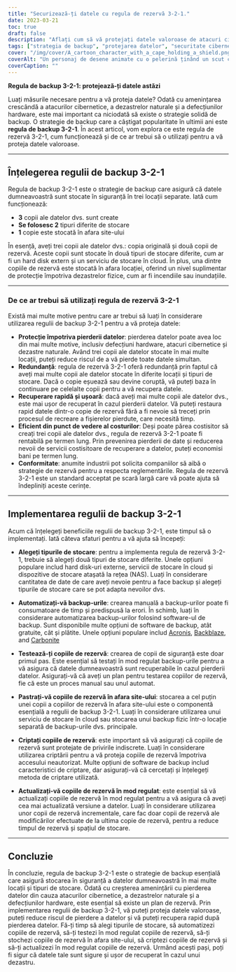 ```yaml
---
title: "Securizează-ți datele cu regula de rezervă 3-2-1."
date: 2023-03-21
toc: true
draft: false
description: "Aflați cum să vă protejați datele valoroase de atacuri cibernetice, dezastre naturale și defecțiuni hardware."
tags: ["strategia de backup", "protejarea datelor", "securitate cibernetică", "Redundanță de date", "prevenirea pierderilor de date", "recuperare date", "conformitate", "hard disk-uri externe", "servicii de stocare în cloud", "stocare atașată la rețea", "software de backup", "backup automat", "securitatea datelor", "recuperare în caz de dezastru", "backup offsite", "copii de rezervă redundante", "cele mai bune practici de backup", "soluții de rezervă", "tipuri de depozitare", "siguranța datelor"]
cover: "/img/cover/A_cartoon_character_with_a_cape_holding_a_shield.png"
coverAlt: "Un personaj de desene animate cu o pelerină ținând un scut cu numărul 3 pe el, în timp ce stă deasupra a două cutii de stocare, una reprezentând un hard disk, iar cealaltă un nor, și arătând spre un glob reprezentând stocarea în afara amplasamentului."
coverCaption: ""
---
```


**Regula de backup 3-2-1: protejează-ți datele astăzi**

Luați măsurile necesare pentru a vă proteja datele? Odată cu amenințarea crescândă a atacurilor cibernetice, a dezastrelor naturale și a defecțiunilor hardware, este mai important ca niciodată să existe o strategie solidă de backup. O strategie de backup care a câștigat popularitate în ultimii ani este **regula de backup 3-2-1**. În acest articol, vom explora ce este regula de rezervă 3-2-1, cum funcționează și de ce ar trebui să o utilizați pentru a vă proteja datele valoroase.

______

## Înțelegerea regulii de backup 3-2-1

Regula de backup 3-2-1 este o strategie de backup care asigură că datele dumneavoastră sunt stocate în siguranță în trei locații separate. Iată cum funcționează:

- **3** copii ale datelor dvs. sunt create
- **Se folosesc 2** tipuri diferite de stocare
- **1** copie este stocată în afara site-ului

În esență, aveți trei copii ale datelor dvs.: copia originală și două copii de rezervă. Aceste copii sunt stocate în două tipuri de stocare diferite, cum ar fi un hard disk extern și un serviciu de stocare în cloud. În plus, una dintre copiile de rezervă este stocată în afara locației, oferind un nivel suplimentar de protecție împotriva dezastrelor fizice, cum ar fi incendiile sau inundațiile.

______


### De ce ar trebui să utilizați regula de rezervă 3-2-1

Există mai multe motive pentru care ar trebui să luați în considerare utilizarea regulii de backup 3-2-1 pentru a vă proteja datele:

- **Protecție împotriva pierderii datelor**: pierderea datelor poate avea loc din mai multe motive, inclusiv defecțiuni hardware, atacuri cibernetice și dezastre naturale. Având trei copii ale datelor stocate în mai multe locații, puteți reduce riscul de a vă pierde toate datele simultan.
- **Redundanță**: regula de rezervă 3-2-1 oferă redundanță prin faptul că aveți mai multe copii ale datelor stocate în diferite locații și tipuri de stocare. Dacă o copie eșuează sau devine coruptă, vă puteți baza în continuare pe celelalte copii pentru a vă recupera datele.
- **Recuperare rapidă și ușoară**: dacă aveți mai multe copii ale datelor dvs., este mai ușor de recuperat în cazul pierderii datelor. Vă puteți restaura rapid datele dintr-o copie de rezervă fără a fi nevoie să treceți prin procesul de recreare a fișierelor pierdute, care necesită timp.
- **Eficient din punct de vedere al costurilor**: Deși poate părea costisitor să creați trei copii ale datelor dvs., regula de rezervă 3-2-1 poate fi rentabilă pe termen lung. Prin prevenirea pierderii de date și reducerea nevoii de servicii costisitoare de recuperare a datelor, puteți economisi bani pe termen lung.
- **Conformitate**: anumite industrii pot solicita companiilor să aibă o strategie de rezervă pentru a respecta reglementările. Regula de rezervă 3-2-1 este un standard acceptat pe scară largă care vă poate ajuta să îndepliniți aceste cerințe.

______


## Implementarea regulii de backup 3-2-1

Acum că înțelegeți beneficiile regulii de backup 3-2-1, este timpul să o implementați. Iată câteva sfaturi pentru a vă ajuta să începeți:

- **Alegeți tipurile de stocare**: pentru a implementa regula de rezervă 3-2-1, trebuie să alegeți două tipuri de stocare diferite. Unele opțiuni populare includ hard disk-uri externe, servicii de stocare în cloud și dispozitive de stocare atașată la rețea (NAS). Luați în considerare cantitatea de date de care aveți nevoie pentru a face backup și alegeți tipurile de stocare care se pot adapta nevoilor dvs.

- **Automatizați-vă backup-urile**: crearea manuală a backup-urilor poate fi consumatoare de timp și predispusă la erori. În schimb, luați în considerare automatizarea backup-urilor folosind software-ul de backup. Sunt disponibile multe opțiuni de software de backup, atât gratuite, cât și plătite. Unele opțiuni populare includ [Acronis](https://www.acronis.com/), [Backblaze](https://www.backblaze.com/), and [Carbonite](https://www.carbonite.com/)

- **Testează-ți copiile de rezervă**: crearea de copii de siguranță este doar primul pas. Este esențial să testați în mod regulat backup-urile pentru a vă asigura că datele dumneavoastră sunt recuperabile în cazul pierderii datelor. Asigurați-vă că aveți un plan pentru testarea copiilor de rezervă, fie că este un proces manual sau unul automat.

- **Pastrați-vă copiile de rezervă în afara site-ului**: stocarea a cel puțin unei copii a copiilor de rezervă în afara site-ului este o componentă esențială a regulii de backup 3-2-1. Luați în considerare utilizarea unui serviciu de stocare în cloud sau stocarea unui backup fizic într-o locație separată de backup-urile dvs. principale.

- **Criptați copiile de rezervă**: este important să vă asigurați că copiile de rezervă sunt protejate de privirile indiscrete. Luați în considerare utilizarea criptării pentru a vă proteja copiile de rezervă împotriva accesului neautorizat. Multe opțiuni de software de backup includ caracteristici de criptare, dar asigurați-vă că cercetați și înțelegeți metoda de criptare utilizată.

- **Actualizați-vă copiile de rezervă în mod regulat**: este esențial să vă actualizați copiile de rezervă în mod regulat pentru a vă asigura că aveți cea mai actualizată versiune a datelor. Luați în considerare utilizarea unor copii de rezervă incrementale, care fac doar copii de rezervă ale modificărilor efectuate de la ultima copie de rezervă, pentru a reduce timpul de rezervă și spațiul de stocare.

______

## Concluzie

În concluzie, regula de backup 3-2-1 este o strategie de backup esențială care asigură stocarea în siguranță a datelor dumneavoastră în mai multe locații și tipuri de stocare. Odată cu creșterea amenințării cu pierderea datelor din cauza atacurilor cibernetice, a dezastrelor naturale și a defecțiunilor hardware, este esențial să existe un plan de rezervă. Prin implementarea regulii de backup 3-2-1, vă puteți proteja datele valoroase, puteți reduce riscul de pierdere a datelor și vă puteți recupera rapid după pierderea datelor. Fă-ți timp să alegi tipurile de stocare, să automatizezi copiile de rezervă, să-ți testezi în mod regulat copiile de rezervă, să-ți stochezi copiile de rezervă în afara site-ului, să criptezi copiile de rezervă și să-ți actualizezi în mod regulat copiile de rezervă. Urmând acești pași, poți fi sigur că datele tale sunt sigure și ușor de recuperat în cazul unui dezastru.